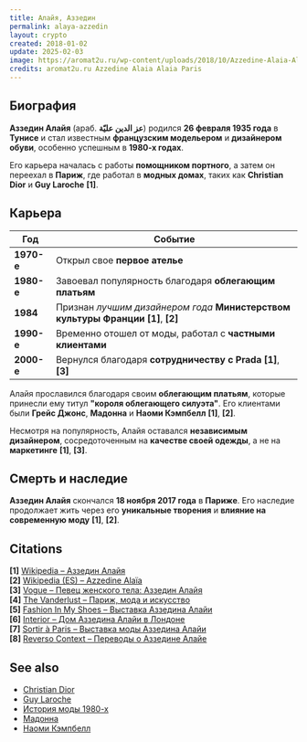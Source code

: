 ```yaml
---
title: Алайя, Аззедин
permalink: alaya-azzedin
layout: crypto
created: 2018-01-02
update: 2025-02-03
image: https://aromat2u.ru/wp-content/uploads/2018/10/Azzedine-Alaia-Alaia-Paris.jpg
credits: aromat2u.ru Azzedine Alaia Alaia Paris
---
```


## **Биография**  

**Аззедин Алайя** (араб. **عز الدين عليّة**) родился **26 февраля 1935 года** в **Тунисе** и стал известным **французским модельером** и **дизайнером обуви**, особенно успешным в **1980-х годах**.  

Его карьера началась с работы **помощником портного**, а затем он переехал в **Париж**, где работал в **модных домах**, таких как **Christian Dior** и **Guy Laroche** **[1]**.

## **Карьера**  

| Год  | Событие |
|------|---------|
| **1970-е** | Открыл свое **первое ателье** |
| **1980-е** | Завоевал популярность благодаря **облегающим платьям** |
| **1984** | Признан *лучшим дизайнером года* **Министерством культуры Франции** **[1]**, **[2]** |
| **1990-е** | Временно отошел от моды, работал с **частными клиентами** |
| **2000-е** | Вернулся благодаря **сотрудничеству с Prada** **[1]**, **[3]** |

Алайя прославился благодаря своим **облегающим платьям**, которые принесли ему титул **"короля облегающего силуэта"**. Его клиентами были **Грейс Джонс**, **Мадонна** и **Наоми Кэмпбелл** **[1]**, **[2]**.  

Несмотря на популярность, Алайя оставался **независимым дизайнером**, сосредоточенным на **качестве своей одежды**, а не на **маркетинге** **[1]**, **[3]**.

## **Смерть и наследие**  

**Аззедин Алайя** скончался **18 ноября 2017 года** в **Париже**. Его наследие продолжает жить через его **уникальные творения** и **влияние на современную моду** **[1]**, **[2]**.

## **Citations**  

**[1]** [Wikipedia – Аззедин Алайя](https://ru.wikipedia.org/wiki/%D0%90%D0%BB%D0%B0%D0%B9%D1%8F,_%D0%90%D0%B7%D0%B7%D0%B5%D0%B4%D0%B8%D0%BD)  
**[2]** [Wikipedia (ES) – Azzedine Alaïa](https://es.wikipedia.org/wiki/Azzedine_Ala%C3%AFa)  
**[3]** [Vogue – Певец женского тела: Аззедин Алайя](https://www.vogue.ru/fashion/news/pevets_zhenskogo_tela_azzedin_alayya)  
**[4]** [The Vanderlust – Париж, мода и искусство](https://www.thevanderlust.com/ru/city/paris/artandculture/4202.html)  
**[5]** [Fashion In My Shoes – Выставка Аззедина Алайи](https://www.fashioninmyshoes.com/post/azzedine-alaia-exhibition)  
**[6]** [Interior – Дом Аззедина Алайи в Лондоне](https://www.interior.ru/place/2489-dom-azzedine-alaia-v-londone.html)  
**[7]** [Sortir à Paris – Выставка моды Аззедина Алайи](https://www.sortiraparis.com/ru/chto-posetit-v-parizhe/vystavka-muzey/articles/295284-azzedin-alaja-kutur-e-kollekcioner-novaa-vystavka-mody-vo-dvorce-galliera)  
**[8]** [Reverso Context – Переводы о Аззедине Алайе](https://context.reverso.net/%D0%BF%D0%B5%D1%80%D0%B5%D0%B2%D0%BE%D0%B4/%D0%B0%D0%BD%D0%B3%D0%BB%D0%B8%D0%B9%D1%81%D0%BA%D0%B8%D0%B9-%D1%80%D1%83%D1%81%D1%81%D0%BA%D0%B8%D0%B9/Azzedine)

## **See also**  

- [Christian Dior](https://ru.wikipedia.org/wiki/Christian_Dior)  
- [Guy Laroche](https://ru.wikipedia.org/wiki/Guy_Laroche)  
- [История моды 1980-х](https://ru.wikipedia.org/wiki/Мода_1980-х_годов)  
- [Мадонна](https://ru.wikipedia.org/wiki/Мадонна)  
- [Наоми Кэмпбелл](https://ru.wikipedia.org/wiki/Наоми_Кэмпбелл)  

<!-- Prompt:  
- Не менять язык статьи, сохранять оригинальный язык.  
- Если тема оформлена как "Имя Фамилия", заголовок должен быть "Фамилия, Имя".  
- Изменить title: A Template на основной топик в статье.  
- Создать permalink: на основе title (без / пред и / после/)  
- Замени date: на created:  
- Замени update: хххх-хх-хх текущую дату в таком же формате  
- Изменить заголовок раздела "Citations" на ## Citations.  
- Оформить ссылки в разделе "Citations" в формате: **[x]** [URL](URL).  
- При ссылке на источник в тексте, использовать формат: **[x]**, **[x]**.  
- Убедиться, что номера цитат соответствуют записям в разделе "Citations".  
- Сделать номера цитат кликабельными по указанному выше формату.  
- Добавить список связанных тем в том же формате.  
- Если есть списки с годами (при условии что они не содержат длинне предложения или ссылки) - конвертируй их в таблицы.  
- Выделяй даты, места, географические названия, адреса, имена собственные **таким образом**.  
- Использовать шаблон - "[Название темы](ссылка-на-тему)" для каждого пункта.  
- Раздел ## See also должен включаться автоматически в конец статьи.  
- Результат в md коде.  
- Оставить этот Prompt после редактирования в конце кода.  
-->
